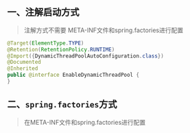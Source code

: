 ## 一、注解启动方式
> 注解方式不需要 META-INF文件和spring.factories进行配置
```java
@Target(ElementType.TYPE)
@Retention(RetentionPolicy.RUNTIME)
@Import({DynamicThreadPoolAutoConfiguration.class})
@Documented
@Inherited
public @interface EnableDynamicThreadPool {
}
```



## 二、`spring.factories`方式
> 在META-INF文件和spring.factories进行配置